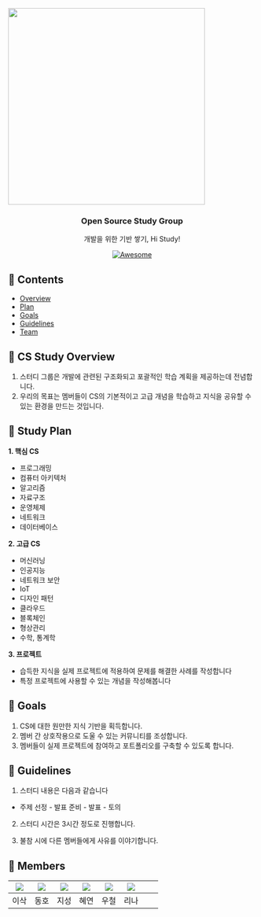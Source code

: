 <img src="https://i.imgur.com/Gsv47Xr.png" width="400">

<h3 align="center">Open Source Study Group</h3>
<p align="center">
  개발을 위한 기반 쌓기, Hi Study!
</p>
<p align="center">
  <a href="https://github.com/Isak-toast/HiStudy">
    <img alt="Awesome" src="https://img.shields.io/badge/since-2024.01.29-0">
  </a>
</p>


## 📍 Contents

- [Overview](#cs-study-overview)
- [Plan](#study-plan)
- [Goals](#goals)
- [Guidelines](#guidelines)
- [Team](#team)

## 📍 CS Study Overview

1. 스터디 그룹은 개발에 관련된 구조화되고 포괄적인 학습 계획을 제공하는데 전념합니다.
2. 우리의 목표는 멤버들이 CS의 기본적이고 고급 개념을 학습하고 지식을 공유할 수 있는 환경을 만드는 것입니다.


## 📍 Study Plan

**1. 핵심 CS**
- 프로그래밍
- 컴퓨터 아키텍처
- 알고리즘
- 자료구조
- 운영체제
- 네트워크
- 데이터베이스

**2. 고급 CS**
- 머신러닝
- 인공지능
- 네트워크 보안
- IoT
- 디자인 패턴
- 클라우드
- 블록체인
- 형상관리
- 수학, 통계학

**3. 프로젝트**
- 습득한 지식을 실제 프로젝트에 적용하여 문제를 해결한 사례를 작성합니다
- 특정 프로젝트에 사용할 수 있는 개념을 작성해봅니다


## 📍 Goals

1. CS에 대한 원만한 지식 기반을 획득합니다.
2. 멤버 간 상호작용으로 도울 수 있는 커뮤니티를 조성합니다.
3. 멤버들이 실제 프로젝트에 참여하고 포트폴리오를 구축할 수 있도록 합니다.

## 📍 Guidelines

1. 스터디 내용은 다음과 같습니다
- 주제 선정 - 발표 준비 - 발표 - 토의

2. 스터디 시간은 3시간 정도로 진행합니다.

3. 불참 시에 다른 멤버들에게 사유를 이야기합니다.


## 📍 Members

|[![](https://github.com/Isak-toast.png?width=200px)](https://github.com/Isak-toast)|[![](https://github.com/kdh97.png?width=200px)](https://github.com/kdh97)|[![](https://github.com/ChoiJiSung123.png?width=200px)](https://github.com/ChoiJiSung123)|[![](https://github.com/Jeonglever.png?width=200px)](https://github.com/Jeonglever)|[![](https://github.com/Jeremy-Fe.png?width=400px)](https://github.com/Jeremy-Fe)|[![](https://github.com/leenapark.png?width=400px)](https://github.com/leenapark)|||
|:---:|:---:|:---:|:---:|:---:|:---:|:---:|:---:|
| 이삭 | 동호  | 지성 | 혜연 | 우철 | 리나 | | |
